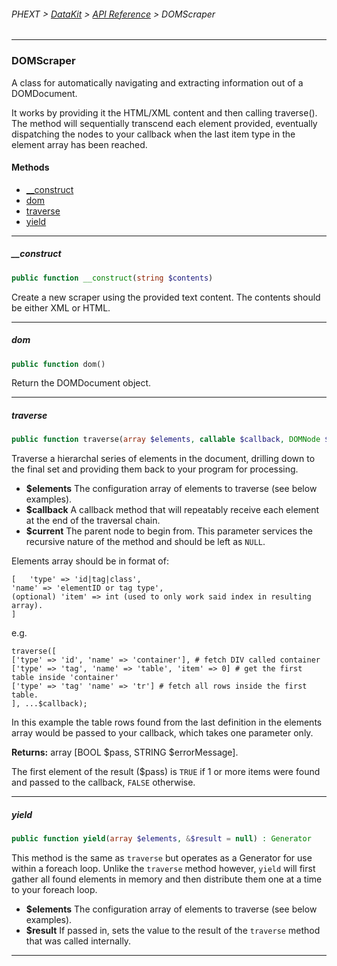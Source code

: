 ###### PHEXT > [DataKit](../README.md) > [API Reference](index.md) > DOMScraper
------
### DOMScraper
A class for automatically navigating and extracting information out of a DOMDocument.

It works by providing it the HTML/XML content and then calling traverse(). The method will sequentially transcend each element provided, eventually dispatching the nodes to your callback when the last item type in the element array has been reached.
#### Methods
- [__construct](#__construct)
- [dom](#dom)
- [traverse](#traverse)
- [yield](#yield)

------
##### __construct
```php
public function __construct(string $contents) 
```
Create a new scraper using the provided text content. The contents should be either XML or HTML.


------
##### dom
```php
public function dom() 
```
Return the DOMDocument object.


------
##### traverse
```php
public function traverse(array $elements, callable $callback, DOMNode $current = null) : array
```
Traverse a hierarchal series of elements in the document, drilling down to the final set and providing them back to your program for processing.

- **$elements** The configuration array of elements to traverse (see below examples).
- **$callback** A callback method that will repeatably receive each element at the end of the traversal chain.
- **$current** The parent node to begin from. This parameter services the recursive nature of the method and should be left as `NULL`.

Elements array should be in format of:

```
[   'type' => 'id|tag|class',
'name' => 'elementID or tag type',
(optional) 'item' => int (used to only work said index in resulting array).
]
```

e.g.

```
traverse([
['type' => 'id', 'name' => 'container'], # fetch DIV called container
['type' => 'tag', 'name' => 'table', 'item' => 0] # get the first table inside 'container'
['type' => 'tag' 'name' => 'tr'] # fetch all rows inside the first table.
], ...$callback);
```

In this example the table rows found from the last definition in the elements array would be passed to your callback, which takes one parameter only.

**Returns:**  array [BOOL $pass, STRING $errorMessage].

The first element of the result ($pass) is `TRUE` if 1 or more items were found and passed to the callback, `FALSE` otherwise.


------
##### yield
```php
public function yield(array $elements, &$result = null) : Generator
```
This method is the same as `traverse` but operates as a Generator for use within a foreach loop. Unlike the `traverse` method however, `yield` will first gather all found elements in memory and then distribute them one at a time to your foreach loop.

- **$elements** The configuration array of elements to traverse (see below examples).
- **$result** If passed in, sets the value to the result of the `traverse` method that was called internally.


------
